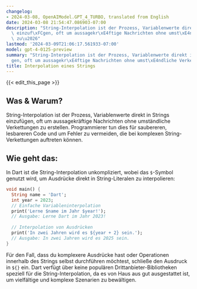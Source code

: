 ```yaml
---
changelog:
- 2024-03-08, OpenAIModel.GPT_4_TURBO, translated from English
date: 2024-03-08 21:54:47.086903-07:00
description: "String-Interpolation ist der Prozess, Variablenwerte direkt in Strings\
  \ einzuf\xFCgen, oft um aussagekr\xE4ftige Nachrichten ohne umst\xE4ndliche Verkettungen\
  \ zu\u2026"
lastmod: '2024-03-09T21:06:17.561933-07:00'
model: gpt-4-0125-preview
summary: "String-Interpolation ist der Prozess, Variablenwerte direkt in Strings einzuf\xFC\
  gen, oft um aussagekr\xE4ftige Nachrichten ohne umst\xE4ndliche Verkettungen zu\u2026"
title: Interpolation eines Strings
---
```


{{< edit_this_page >}}

## Was & Warum?

String-Interpolation ist der Prozess, Variablenwerte direkt in Strings einzufügen, oft um aussagekräftige Nachrichten ohne umständliche Verkettungen zu erstellen. Programmierer tun dies für saubereren, lesbareren Code und um Fehler zu vermeiden, die bei komplexen String-Verkettungen auftreten können.

## Wie geht das:

In Dart ist die String-Interpolation unkompliziert, wobei das `$`-Symbol genutzt wird, um Ausdrücke direkt in String-Literalen zu interpolieren:

```dart
void main() {
  String name = 'Dart';
  int year = 2023;
  // Einfache Variableninterpolation
  print('Lerne $name im Jahr $year!');
  // Ausgabe: Lerne Dart im Jahr 2023!
  
  // Interpolation von Ausdrücken
  print('In zwei Jahren wird es ${year + 2} sein.');
  // Ausgabe: In zwei Jahren wird es 2025 sein.
}
```

Für den Fall, dass du komplexere Ausdrücke hast oder Operationen innerhalb des Strings selbst durchführen möchtest, schließe den Ausdruck in `${}` ein. Dart verfügt über keine populären Drittanbieter-Bibliotheken speziell für die String-Interpolation, da es von Haus aus gut ausgestattet ist, um vielfältige und komplexe Szenarien zu bewältigen.
